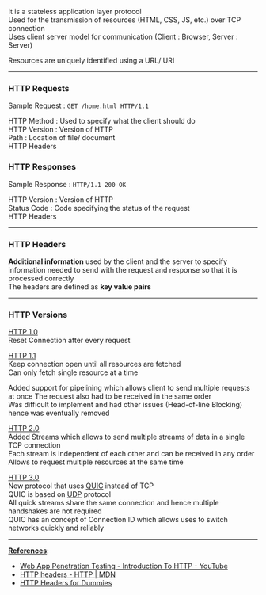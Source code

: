 It is a stateless application layer protocol  
Used for the transmission of resources (HTML, CSS, JS, etc.) over TCP connection  
Uses client server model for communication (Client : Browser, Server : Server)  

Resources are uniquely identified using a URL/ URI

---

### HTTP Requests

Sample Request : `GET /home.html HTTP/1.1`

HTTP Method : Used to specify what the client should do  
HTTP Version : Version of HTTP  
Path : Location of file/ document  
HTTP Headers

### HTTP Responses

Sample Response : `HTTP/1.1 200 OK`

HTTP Version : Version of HTTP  
Status Code : Code specifying the status of the request  
HTTP Headers

---

### HTTP Headers

**Additional information** used by the client and the server to specify information needed to send with the request and response so that it is processed correctly  
The headers are defined as **key value pairs**

---

### HTTP Versions

<u>HTTP 1.0</u>  
Reset Connection after every request

<u>HTTP 1.1</u>  
Keep connection open until all resources are fetched  
Can only fetch single resource at a time

Added support for pipelining which allows client to send multiple requests at once
The request also had to be received in the same order  
Was difficult to implement and had other issues (Head-of-line Blocking) hence was eventually removed

<u>HTTP 2.0</u>  
Added Streams which allows to send multiple streams of data in a single TCP connection  
Each stream is independent of each other and can be received in any order  
Allows to request multiple resources at the same time

<u>HTTP 3.0</u>  
New protocol that uses [QUIC](../../Networking/TCP-IP%20Layers/4%20-%20Transport%20Layer%20Protocols/QUIC%20%28Quick%20UDP%20Internet%20Connections%29.md) instead of TCP  
QUIC is based on [UDP](../../Networking/TCP-IP%20Layers/4%20-%20Transport%20Layer%20Protocols/UDP%20%28User%20Datagram%20Protocol%29.md) protocol  
All quick streams share the same connection and hence multiple handshakes are not required  
QUIC has an concept of Connection ID which allows uses to switch networks quickly and reliably

---

**<u>References</u>**:

* [Web App Penetration Testing - Introduction To HTTP - YouTube](https://www.youtube.com/watch?v=TvRyJmPjcbw)
* [HTTP headers - HTTP | MDN](https://developer.mozilla.org/en-US/docs/Web/HTTP/Headers)
* [HTTP Headers for Dummies](https://code.tutsplus.com/tutorials/http-headers-for-dummies--net-8039)
